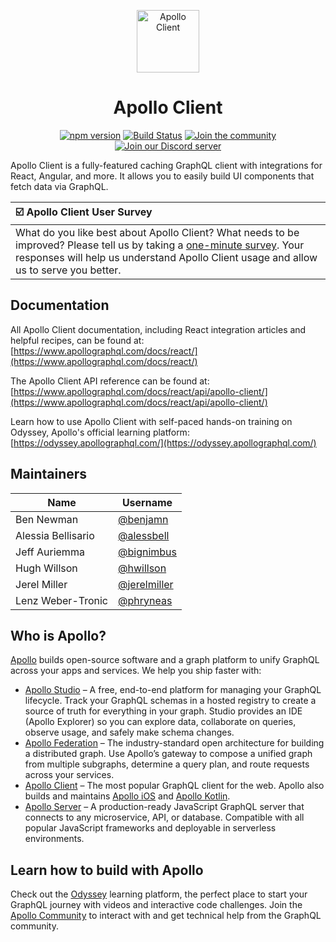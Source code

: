 <div align="center">

<p>
	<a href="https://www.apollographql.com/"><img src="https://raw.githubusercontent.com/taktikorg/explicabo-quam-devtools/main/assets/apollo-wordmark.svg" height="100" alt="Apollo Client"></a>
</p>
<h1>Apollo Client</h1>

[![npm version](https://badge.fury.io/js/%40apollo%2Fclient.svg)](https://badge.fury.io/js/%40apollo%2Fclient) [![Build Status](https://circleci.com/gh/taktikorg/explicabo-quam.svg?style=svg)](https://circleci.com/gh/taktikorg/explicabo-quam) [![Join the community](https://img.shields.io/discourse/status?label=Join%20the%20community&server=https%3A%2F%2Fcommunity.apollographql.com)](https://community.apollographql.com) [![Join our Discord server](https://img.shields.io/discord/1022972389463687228.svg?color=7389D8&labelColor=6A7EC2&logo=discord&logoColor=ffffff&style=flat-square)](https://discord.gg/graphos)

</div>

Apollo Client is a fully-featured caching GraphQL client with integrations for React, Angular, and more. It allows you to easily build UI components that fetch data via GraphQL.

| ☑️  Apollo Client User Survey |
| :----- |
| What do you like best about Apollo Client? What needs to be improved? Please tell us by taking a [one-minute survey](https://docs.google.com/forms/d/e/1FAIpQLSczNDXfJne3ZUOXjk9Ursm9JYvhTh1_nFTDfdq3XBAFWCzplQ/viewform?usp=pp_url&entry.1170701325=Apollo+Client&entry.204965213=Readme). Your responses will help us understand Apollo Client usage and allow us to serve you better. |

## Documentation

All Apollo Client documentation, including React integration articles and helpful recipes, can be found at: <br/>
[https://www.apollographql.com/docs/react/](https://www.apollographql.com/docs/react/)

The Apollo Client API reference can be found at: <br/>
[https://www.apollographql.com/docs/react/api/apollo-client/](https://www.apollographql.com/docs/react/api/apollo-client/)

Learn how to use Apollo Client with self-paced hands-on training on Odyssey, Apollo's official learning platform: <br/>
[https://odyssey.apollographql.com/](https://odyssey.apollographql.com/)

## Maintainers

|Name|Username|
|---|---|
|Ben Newman|[@benjamn](https://github.com/benjamn)|
|Alessia Bellisario|[@alessbell](https://github.com/alessbell)|
|Jeff Auriemma|[@bignimbus](https://github.com/bignimbus)|
|Hugh Willson|[@hwillson](https://github.com/hwillson)|
|Jerel Miller|[@jerelmiller](https://github.com/jerelmiller)|
|Lenz Weber-Tronic|[@phryneas](https://github.com/phryneas)|

## Who is Apollo?

[Apollo](https://apollographql.com/) builds open-source software and a graph platform to unify GraphQL across your apps and services. We help you ship faster with:

- [Apollo Studio](https://www.apollographql.com/studio/develop/) – A free, end-to-end platform for managing your GraphQL lifecycle. Track your GraphQL schemas in a hosted registry to create a source of truth for everything in your graph. Studio provides an IDE (Apollo Explorer) so you can explore data, collaborate on queries, observe usage, and safely make schema changes.
- [Apollo Federation](https://www.apollographql.com/apollo-federation) – The industry-standard open architecture for building a distributed graph. Use Apollo’s gateway to compose a unified graph from multiple subgraphs, determine a query plan, and route requests across your services.
- [Apollo Client](https://www.apollographql.com/apollo-client/) – The most popular GraphQL client for the web. Apollo also builds and maintains [Apollo iOS](https://github.com/apollographql/apollo-ios) and [Apollo Kotlin](https://github.com/apollographql/apollo-kotlin).
- [Apollo Server](https://www.apollographql.com/docs/apollo-server/) – A production-ready JavaScript GraphQL server that connects to any microservice, API, or database. Compatible with all popular JavaScript frameworks and deployable in serverless environments.

## Learn how to build with Apollo

Check out the [Odyssey](https://odyssey.apollographql.com/) learning platform, the perfect place to start your GraphQL journey with videos and interactive code challenges. Join the [Apollo Community](https://community.apollographql.com/) to interact with and get technical help from the GraphQL community.
